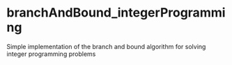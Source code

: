 # branchAndBound_integerProgramming
Simple implementation of the branch and bound algorithm for solving integer programming problems
